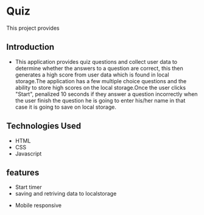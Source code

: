 # Quiz

This project provides

## Introduction

- This application provides quiz questions and collect user data to determine whether the answers to a question are correct, this then generates a high score from user data which is found in local storage.The application has a few multiple choice questions and the ability to store high scores on the local storage.Once the user clicks "Start", penalized 10 seconds if they answer a question incorrectly when the user finish the question he is going to enter his/her name in that case it is going to save on local storage.

## Technologies Used

- HTML
- CSS
- Javascript

## features

- Start timer
- saving and retriving data to localstorage
* Mobile responsive
